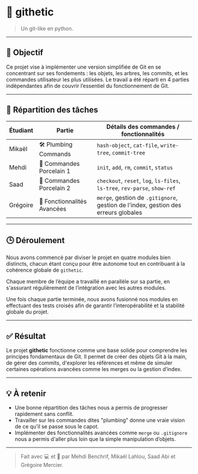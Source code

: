 # 🧠 githetic

> Un git-like en python.

---

## 🔧 Objectif

Ce projet vise à implémenter une version simplifiée de Git en se concentrant sur ses fondements : les objets, les arbres, les commits, et les commandes utilisateur les plus utilisées. Le travail a été réparti en 4 parties indépendantes afin de couvrir l’essentiel du fonctionnement de Git.

---

## 👥 Répartition des tâches

| Étudiant  | Partie                      | Détails des commandes / fonctionnalités                      |
|----------|-----------------------------|--------------------------------------------------------------|
| Mikaël   | 🛠️ Plumbing Commands         | `hash-object`, `cat-file`, `write-tree`, `commit-tree`       |
| Mehdi    | 🧩 Commandes Porcelain 1     | `init`, `add`, `rm`, `commit`, `status`                      |
| Saad     | 🧰 Commandes Porcelain 2     | `checkout`, `reset`, `log`, `ls-files`, `ls-tree`, `rev-parse`, `show-ref` |
| Grégoire | 🚀 Fonctionnalités Avancées  | `merge`, gestion de `.gitignore`, gestion de l'index, gestion des erreurs globales |

---

## 🕒 Déroulement

Nous avons commencé par diviser le projet en quatre modules bien distincts, chacun étant conçu pour être autonome tout en contribuant à la cohérence globale de `githetic`.

Chaque membre de l’équipe a travaillé en parallèle sur sa partie, en s'assurant régulièrement de l’intégration avec les autres modules. 

Une fois chaque partie terminée, nous avons fusionné nos modules en effectuant des tests croisés afin de garantir l’interopérabilité et la stabilité globale du projet.

---

## ✅ Résultat

Le projet **githetic** fonctionne comme une base solide pour comprendre les principes fondamentaux de Git. Il permet de créer des objets Git à la main, de gérer des commits, d'explorer les références et même de simuler certaines opérations avancées comme les merges ou la gestion d’index.

---

## 💡 À retenir

- Une bonne répartition des tâches nous a permis de progresser rapidement sans conflit.
- Travailler sur les commandes dites "plumbing" donne une vraie vision de ce qu’il se passe sous le capot.
- Implémenter des fonctionnalités avancées comme `merge` ou `.gitignore` nous a permis d'aller plus loin que la simple manipulation d’objets.

---

> Fait avec 💻 et 🧠 par Mehdi Benchrif, Mikaël Lahlou, Saad Abi et Grégoire Mercier.
